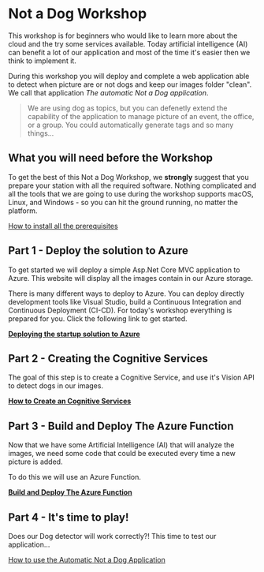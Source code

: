 # Not a Dog Workshop

This workshop is for beginners who would like to learn more about the cloud and the try some services available. Today artificial intelligence (AI) can benefit a lot of our application and most of the time it's easier then we think to implement it.

During this workshop you will deploy and complete a web application able to detect when picture are or not dogs and keep our images folder "clean". We call that application *The automatic Not a Dog application*.

> We are using dog as topics, but you can defenetly extend the capability of the application to manage picture of an event, the office, or a group. You could automatically generate tags and so many things...

## What you will need before the Workshop

To get the best of this Not a Dog Workshop, we **strongly** suggest that you prepare your station with all the required software. Nothing complicated and all the tools that we are going to use during the workshop supports macOS, Linux, and Windows - so you can hit the ground running, no matter the platform.

[How to install all the prerequisites](workshop-prerequisites.md)

## Part 1 - Deploy the solution to Azure

To get started we will deploy a simple Asp.Net Core MVC application to Azure. This website will display all the images contain in our Azure storage.

There is many different ways to deploy to Azure. You can deploy directly development tools like Visual Studio, build a Continuous Integration and Continuous Deployment (CI-CD).  For today's workshop everything is prepared for you. Click the following link to get started.

**[Deploying the startup solution to Azure](Part1-Deploying-the-startupSolution.md)**

## Part 2 - Creating the Cognitive Services

The goal of this step is to create a Cognitive Service, and use it's Vision API to detect dogs in our images.

**[How to Create an Cognitive Services](Part2-Create-an-Cognitive-Services.md)**


## Part 3 - Build and Deploy The Azure Function

Now that we have some Artificial Intelligence (AI) that will analyze the images, we need some code that could be executed every time a new picture is added.

To do this we will use an Azure Function. 

**[Build and Deploy The Azure Function](Part3-Build-and-Deploy-The-Azure-Function.md)**

## Part 4 - It's time to play!

Does our Dog detector will work correctly?! This time to test our application...

[How to use the Automatic Not a Dog Application](Part4-Its-time-to-play.md)
